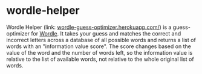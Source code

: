 # wordle-helper
Wordle Helper (link: [wordle-guess-optimizer.herokuapp.com/](https://wordle-guess-optimizer.herokuapp.com/)) is a guess-optimizer for [Wordle](https://www.nytimes.com/games/wordle/index.html). It takes your guess and matches the correct and incorrect letters across a database of all possible words and returns a list of words with an "information value score". The score changes based on the value of the word and the number of words left, so the information value is relative to the list of available words, not relative to the whole original list of words.

